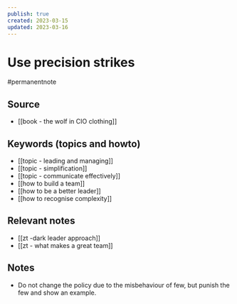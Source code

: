 ```yaml
---
publish: true
created: 2023-03-15
updated: 2023-03-16
---
```


# Use precision strikes

#permanentnote

## Source
- [[book - the wolf in CIO clothing]]

## Keywords (topics and howto)
- [[topic - leading and managing]]
- [[topic - simplification]]
- [[topic - communicate effectively]]
- [[how to build a team]]
- [[how to be a better leader]]
- [[how to recognise complexity]]

## Relevant notes
- [[zt -dark leader approach]]
- [[zt - what makes a great team]]

## Notes
- Do not change the policy due to the misbehaviour of few, but punish the few and show an example.